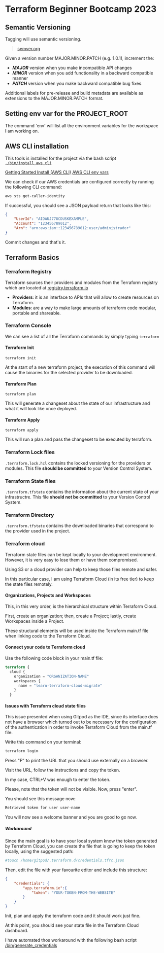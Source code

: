 # Terraform Beginner Bootcamp 2023

## Semantic Versioning

Tagging will use semantic versioning.

> [semver.org](https://semver.org/)

Given a version number MAJOR.MINOR.PATCH (e.g. 1.0.1), increment the:

-    ***MAJOR*** version when you make incompatible API changes
-    ***MINOR*** version when you add functionality in a backward compatible manner
-    ***PATCH*** version when you make backward compatible bug fixes

Additional labels for pre-release and build metadata are available as extensions to the MAJOR.MINOR.PATCH format.

## Setting env var for the PROJECT_ROOT

The command 'env' will list all the environment variables for the workspace I am working on.

## AWS CLI installation

This tools is installed for the project via the bash script [`./bin/install_aws_cli`](./bin/install_aws_cli)

[Getting Started Install (AWS CLI)](https://docs.aws.amazon.com/cli/latest/userguide/getting-started-install.html)
[AWS CLI env vars](https://docs.aws.amazon.com/cli/latest/userguide/cli-configure-envvars.html)

We can check if our AWS credentials are configured correctly by running the following CLI command:

```sh
aws sts get-caller-identity
```
If successful, you should see a JSON payload return that looks like this:
```json
{
    "UserId": "AIDAUJ77UCDUSKEXAMPLE",
    "Account": "123456789012",
    "Arn": "arn:aws:iam::123456789012:user/administrador"
}
```
Commit changes and that's it.

## Terraform Basics

### Terraform Registry

Terraform sources their providers and modules from the Terraform registry which are located at [registry.terraform.io](https://registry.terraform.io/)

- **Providers**: it is an interface to APIs that will allow to create resources on Terraform.
- **Modules**: are a way to make large amounts of terraform code modular, portable and shareable.

### Terraform Console

We can see a list of all the Terraform commands by simply typing `terraform`

#### Terraform Init
`terraform init`

At the start of a new terraform project, the execution of this command will cause the binaries for the selected provider to be downloaded.

#### Terraform Plan
`terraform plan`

This will generate a changeset about the state of our infrastructure and what it will look like once deployed.

#### Terraform Apply
`terraform apply`

This will run a plan and pass the changeset to be executed by terraform.

### Terraform Lock files

`.terraform.lock.hcl` contains the locked versioning for the providers or modules.
This file **should be committed** to your Version Control System.

### Terraform State files
`.terraform.tfstate` contains the information about the current state of your infrastructre. 
This file **should not be committed** to your Version Control System.

### Terraform Directory
`.terraform.tfstate` contains the downloaded binaries that correspond to the provider used in the project.

### Terraform cloud

Terraform state files can be kept locally to your development environment. However, it is very easy to lose them or have them compromised.

Using S3 or a cloud provider can help to keep those files remote and safer.

In this particular case, I am using Terraform Cloud (in its free tier) to keep the state files remotely.

#### Organizations, Projects and Workspaces

This, in this very order, is the hierarchical structure within Terraform Cloud.

First, create an organization; then, create a Project; lastly, create Workspaces inside a Project.

These structural elements will be used inside the Terraform main.tf file when linking code to the Terraform Cloud.

#### Connect your code to Terraform cloud

Use the following code block in your main.tf file:

```terraform
terraform {
  cloud {
    organization = "ORGANIZATION-NAME"
    workspaces {
      name = "learn-terraform-cloud-migrate"
    }
  }
```
#### Issues with Terraform cloud state files

This issue presented when using Gitpod as the IDE, since its interface does not have a browser which turned out to be necessary for the configuration of the authentication in order to invoke Terraform Cloud from the main.tf file.

Write this command on your terminal:

```bash
terraform login
```

Press "P" to print the URL that you should use externally on a browser.

Visit the URL, follow the instructions and copy the token.

In my case, CTRL+V was enough to enter the token. 

Please, note that the token will not be visible. Now, press "enter".

You should see this message now:

```bash
Retrieved token for user user-name
```

You will now see a welcome banner and you are good to go now.

##### Workaround
Since the main goal is to have your local system know the token generated by Terraform Cloud, you can create the file that is going to keep the token locally, using the suggested path:

```bash
#touch /home/gitpod/.terraform.d/credentials.tfrc.json
```

Then, edit the file with your favourite editor and include this structure:

```json
{
    "credentials": {
        "app.terraform.io":{
            "token": "YOUR-TOKEN-FROM-THE-WEBSITE"
        }
    }
}
```
Init, plan and apply the terraform code and it should work just fine.

At this point, you should see your state file in the Terraform Cloud dashboard.

I have automated thos workaround with the following bash script [/bin/generate_credentials](bin/generate_credentials)
